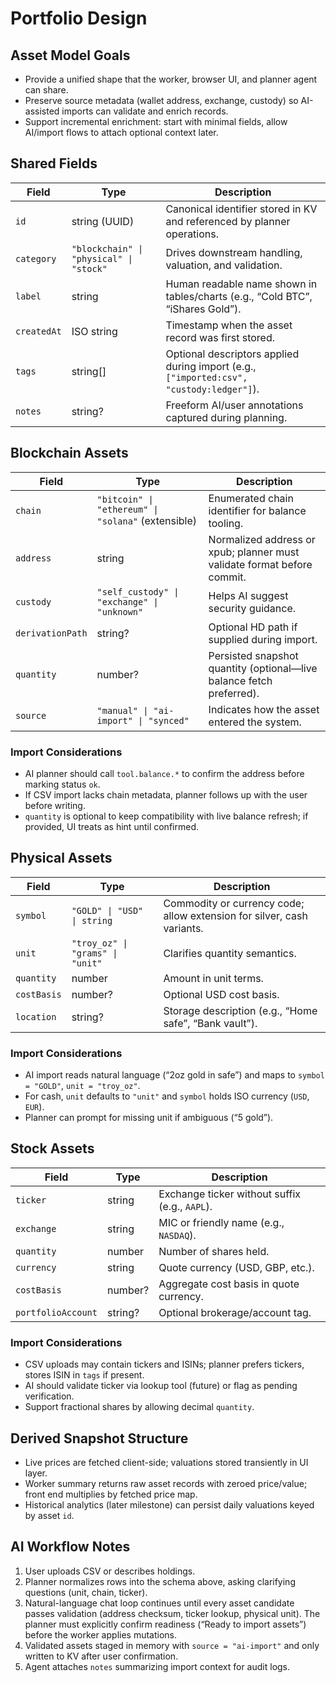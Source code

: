 # Portfolio Design

## Asset Model Goals
- Provide a unified shape that the worker, browser UI, and planner agent can share.
- Preserve source metadata (wallet address, exchange, custody) so AI-assisted imports can validate and enrich records.
- Support incremental enrichment: start with minimal fields, allow AI/import flows to attach optional context later.

## Shared Fields
| Field | Type | Description |
| --- | --- | --- |
| `id` | string (UUID) | Canonical identifier stored in KV and referenced by planner operations. |
| `category` | `"blockchain" \| "physical" \| "stock"` | Drives downstream handling, valuation, and validation. |
| `label` | string | Human readable name shown in tables/charts (e.g., “Cold BTC”, “iShares Gold”). |
| `createdAt` | ISO string | Timestamp when the asset record was first stored. |
| `tags` | string[] | Optional descriptors applied during import (e.g., `["imported:csv", "custody:ledger"]`). |
| `notes` | string? | Freeform AI/user annotations captured during planning. |

## Blockchain Assets
| Field | Type | Description |
| --- | --- | --- |
| `chain` | `"bitcoin" \| "ethereum" \| "solana"` (extensible) | Enumerated chain identifier for balance tooling. |
| `address` | string | Normalized address or xpub; planner must validate format before commit. |
| `custody` | `"self_custody" \| "exchange" \| "unknown"` | Helps AI suggest security guidance. |
| `derivationPath` | string? | Optional HD path if supplied during import. |
| `quantity` | number? | Persisted snapshot quantity (optional—live balance fetch preferred). |
| `source` | `"manual" \| "ai-import" \| "synced"` | Indicates how the asset entered the system. |

### Import Considerations
- AI planner should call `tool.balance.*` to confirm the address before marking status `ok`.
- If CSV import lacks chain metadata, planner follows up with the user before writing.
- `quantity` is optional to keep compatibility with live balance refresh; if provided, UI treats as hint until confirmed.

## Physical Assets
| Field | Type | Description |
| --- | --- | --- |
| `symbol` | `"GOLD" \| "USD" \| string` | Commodity or currency code; allow extension for silver, cash variants. |
| `unit` | `"troy_oz" \| "grams" \| "unit"` | Clarifies quantity semantics. |
| `quantity` | number | Amount in unit terms. |
| `costBasis` | number? | Optional USD cost basis. |
| `location` | string? | Storage description (e.g., “Home safe”, “Bank vault”). |

### Import Considerations
- AI import reads natural language (“2oz gold in safe”) and maps to `symbol = "GOLD"`, `unit = "troy_oz"`.
- For cash, `unit` defaults to `"unit"` and `symbol` holds ISO currency (`USD`, `EUR`).
- Planner can prompt for missing unit if ambiguous (“5 gold”).

## Stock Assets
| Field | Type | Description |
| --- | --- | --- |
| `ticker` | string | Exchange ticker without suffix (e.g., `AAPL`). |
| `exchange` | string | MIC or friendly name (e.g., `NASDAQ`). |
| `quantity` | number | Number of shares held. |
| `currency` | string | Quote currency (USD, GBP, etc.). |
| `costBasis` | number? | Aggregate cost basis in quote currency. |
| `portfolioAccount` | string? | Optional brokerage/account tag. |

### Import Considerations
- CSV uploads may contain tickers and ISINs; planner prefers tickers, stores ISIN in `tags` if present.
- AI should validate ticker via lookup tool (future) or flag as pending verification.
- Support fractional shares by allowing decimal `quantity`.

## Derived Snapshot Structure
- Live prices are fetched client-side; valuations stored transiently in UI layer.
- Worker summary returns raw asset records with zeroed price/value; front end multiplies by fetched price map.
- Historical analytics (later milestone) can persist daily valuations keyed by asset `id`.

## AI Workflow Notes
1. User uploads CSV or describes holdings.  
2. Planner normalizes rows into the schema above, asking clarifying questions (unit, chain, ticker).  
3. Natural-language chat loop continues until every asset candidate passes validation (address checksum, ticker lookup, physical unit). The planner must explicitly confirm readiness (“Ready to import <n> assets”) before the worker applies mutations.  
4. Validated assets staged in memory with `source = "ai-import"` and only written to KV after user confirmation.  
5. Agent attaches `notes` summarizing import context for audit logs.
